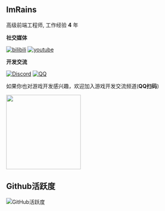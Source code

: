 ## ImRains

高级前端工程师, 工作经验 **4** 年

**社交媒体**

[![bilibili](https://img.shields.io/badge/Bilibili-ImRains-yello)](https://space.bilibili.com/66079515)
[![youtube](https://img.shields.io/badge/YouTube-ImRains-red)](https://www.youtube.com/channel/UCAJ3MO6nyN6m0rcz4bY5Zmg)

**开发交流**

[![Discord](https://img.shields.io/badge/Discord-%E6%B8%B8%E6%88%8F%E5%BC%80%E5%8F%91%E4%BA%A4%E6%B5%81-purple)](https://discord.gg/8M8PSegv)
[![QQ](https://img.shields.io/badge/QQ%E7%BE%A4-ImRains-blue)](https://qm.qq.com/cgi-bin/qm/qr?k=a8CnhsEHJXTb60tV6DDLVciOaRrlO7AP&jump_from=webapi&authKey=7twNXNsdcjjI55eSjFF199tPeNfTq2DXoDEmYp7nElwhI8pIpI/ffJeVW+k3QI8b)

如果你也对游戏开发感兴趣，欢迎加入游戏开发交流频道(**QQ扫码**)

<div><img src="https://cdn.jsdelivr.net/gh/ImRains/imrains-img-cloud/docs/202401102125613.png" style="width:200px;" /></div>

## Github活跃度

![GitHub活跃度](https://github-readme-stats.vercel.app/api?username=ImRains&show_icons=true)
